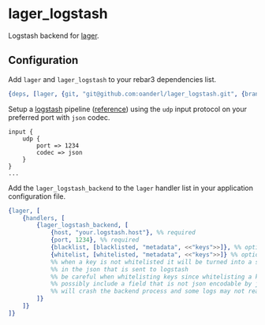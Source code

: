 lager_logstash
=====

Logstash backend for [lager](https://github.com/erlang-lager/lager).

Configuration
-----
Add `lager` and `lager_logstash` to your rebar3 dependencies list.
```erlang
{deps, [lager, {git, "git@github.com:oanderl/lager_logstash.git", {branch, "main"}}]}.
```
Setup a [logstash](https://www.elastic.co/logstash) pipeline ([reference](https://www.elastic.co/guide/en/logstash/current/configuration.html))
using the `udp` input protocol on your preferred port with `json` codec.
```
input {
    udp {
        port => 1234
        codec => json
    }
}
...
```
Add the `lager_logstash_backend` to the `lager` handler list in your application configuration file.
```erlang
{lager, [
    {handlers, [
        {lager_logstash_backend, [
            {host, "your.logstash.host"}, %% required
            {port, 1234}, %% required
            {blacklist, [blacklisted, "metadata", <<"keys">>]}, %% optional
            {whitelist, [whitelisted, "metadata", <<"keys">>]} %% optional
            %% when a key is not whitelisted it will be turned into a string
            %% in the json that is sent to logstash
            %% be careful when whitelisting keys since whitelisting a key that could
            %% possibly include a field that is not json encodable by jsx,
            %% will crash the backend process and some logs may not reach logstash
        ]}
    ]}
]}
```
